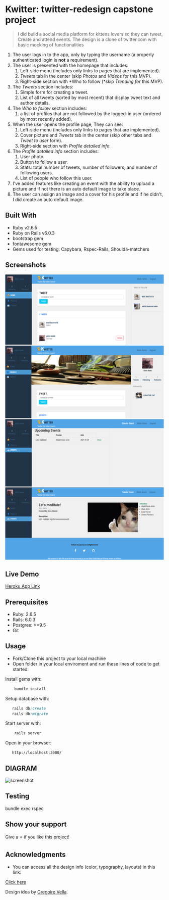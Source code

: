 # Kwitter: twitter-redesign capstone project

> I did build a social media platform for kittens lovers so they can tweet, Create and attend events.
> The design is a clone of twitter.com with basic mocking of functionalities

1. The user logs in to the app, only by typing the username (a properly authenticated login is **not** a requirement).
2. The user is presented with the homepage that includes:
   1. Left-side menu (includes only links to pages that are implemented).
   2. _Tweets_ tab in the center (skip _Photos_ and _Videos_ for this MVP).
   3. Right-side section with *Who to follow (*skip _Trending for_ this MVP).
3. The _Tweets_ section includes:
   1. Simple form for creating a tweet.
   2. List of all tweets (sorted by most recent) that display tweet text and author details.
4. The _Who to follow_ section includes:
   1. a list of profiles that are not followed by the logged-in user (ordered by most recently added).
5. When the user opens the profile page, They can see:
   1. Left-side menu (includes only links to pages that are implemented).
   2. Cover picture and _Tweets_ tab in the center (skip other tabs and _Tweet to user_ form).
   3. Right-side section with _Profile detailed info._
6. The _Profile detailed info_ section includes:
   1. User photo.
   2. Button to follow a user.
   3. Stats: total number of tweets, number of followers, and number of following users.
   4. List of people who follow this user.
7. I've added features like creating an event with the ability to upload a picture and if not there is an auto default image to take place.
8. The user can assign an image and a cover for his profile and if he didn't, I did create an auto default image.

## Built With

- Ruby v2.6.5
- Ruby on Rails v6.0.3
- bootstrap gem
- fontawesome gem
- Gems used for testing: Capybara, Rspec-Rails, Shoulda-matchers

## Screenshots

![screneshot](./homepage.png)
![screneshot](./userpage.png)
![screneshot](./eventpage.png)
![screneshot](./eventshow.png)

## Live Demo

[Heroku App Link](https://mysterious-citadel-12763.herokuapp.com/)

## Prerequisites

- Ruby: 2.6.5
- Rails: 6.0.3
- Postgres: >=9.5
- Git

## Usage

- Fork/Clone this project to your local machine
- Open folder in your local enviroment and run these lines of code to get started:

Install gems with:

```Ruby
    bundle install
```

Setup database with:

```Ruby
   rails db:create
   rails db:migrate
```

Start server with:

```Ruby
    rails server
```

Open in your browser:

```
   http://localhost:3000/
```

## DIAGRAM

![screenshot](<https://www.notion.so/image/https%3A%2F%2Fs3-us-west-2.amazonaws.com%2Fsecure.notion-static.com%2F1905a995-ecb9-4c90-ba18-259b50389310%2FEntity_Relationship_Diagram_(UML_Notation)_(2).png?table=block&id=b7bf85fc-00ee-4a6b-a8e4-6326055bc282&width=1060&userId=&cache=v2>)

## Testing

bundle exec rspec

## Show your support

Give a ⭐️ if you like this project!

## Acknowledgments

- You can access all the design info (color, typography, layouts) in this link:

[Click here](https://www.behance.net/gallery/14286087/Twitter-Redesign-of-UI-details)

Design idea by [Gregoire Vella](https://www.behance.net/gregoirevella).
